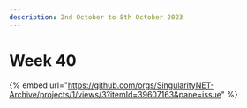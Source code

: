 ```yaml
---
description: 2nd October to 8th October 2023
---
```


# Week 40

{% embed url="https://github.com/orgs/SingularityNET-Archive/projects/1/views/3?itemId=39607163&pane=issue" %}
